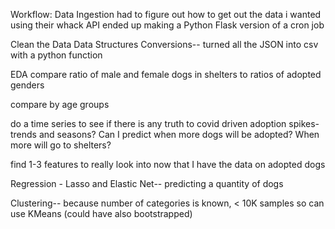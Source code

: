 Workflow:
Data Ingestion
had to figure out how to get out the data i wanted using their whack API
    ended up making a Python Flask version of a  cron job

Clean the Data
    Data Structures Conversions-- turned all the JSON into csv with a python function


EDA
compare ratio of male and female dogs in shelters to ratios of adopted genders

compare by age groups


do a time series to see if there is any truth to covid driven adoption spikes- trends and seasons?
Can I predict when more dogs will be adopted?
When more will go to shelters?





find 1-3 features to really look into now that I have the data on adopted dogs

Regression - Lasso and Elastic Net-- predicting a quantity of dogs

Clustering-- because number of categories is known, < 10K samples so can use KMeans (could have also bootstrapped)